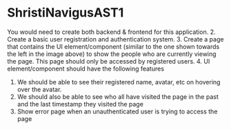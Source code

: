 # ShristiNavigusAST1
You would need to create both backend & frontend for this application.
2. Create a basic user registration and authentication system.
3. Create a page that contains the UI element/component (similar to the one shown
towards the left in the image above) to show the people who are currently viewing the
page. This page should only be accessed by registered users.
4. UI element/component should have the following features
1. We should be able to see their registered name, avatar, etc on hovering over the
avatar.
2. We should also be able to see who all have visited the page in the past and the
last timestamp they visited the page
5. Show error page when an unauthenticated user is trying to access the page
